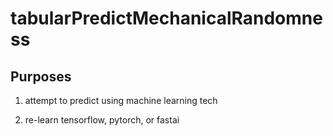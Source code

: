 # tabularPredictMechanicalRandomness

## Purposes

1. attempt to predict using machine learning tech

2. re-learn tensorflow, pytorch, or fastai
